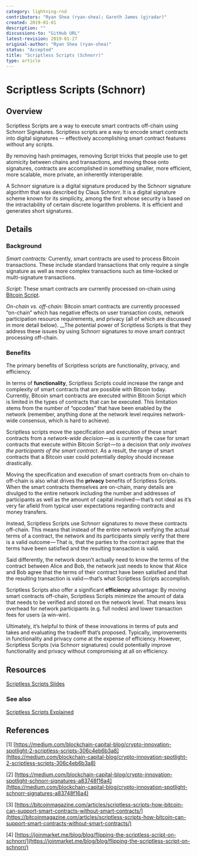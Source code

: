```yaml
---
category: lightning-rnd
contributors: "Ryan Shea (ryan-shea); Gareth James (gjradar)"
created: 2019-01-01
description: ""
discussions-to: "GitHub URL"
latest-revision: 2019-01-27
original-author: "Ryan Shea (ryan-shea)"
status: "Accepted"
title: "Scriptless Scripts (Schnorr)"
type: article
---
```


# Scriptless Scripts \(Schnorr\)

## Overview

Scriptless Scripts are a way to execute smart contracts off-chain using Schnorr Signatures. Scriptless scripts are a way to encode smart contracts into digital signatures -- effectively accomplishing smart contract features without any scripts.

By removing hash preimages, removing Script tricks that people use to get atomicity between chains and transactions, and moving those onto signatures, contracts are accomplished in something smaller, more efficient, more scalable, more private, an inherently interoperable.

A Schnorr signature is a digital signature produced by the Schnorr signature algorithm that was described by Claus Schnorr. It is a digital signature scheme known for its simplicity, among the first whose security is based on the intractability of certain discrete logarithm problems. It is efficient and generates short signatures.

## Details

### Background

_Smart contracts:_ Currently, smart contracts are used to process Bitcoin transactions. These include standard transactions that only require a single signature as well as more complex transactions such as time-locked or multi-signature transactions.

_Script:_ These smart contracts are currently processed on-chain using [Bitcoin Script](https://en.bitcoin.it/wiki/Script).

_On-chain vs. off-chain_: Bitcoin smart contracts are currently processed “on-chain” which has negative effects on user transaction costs, network participation resource requirements, and privacy \(all of which are discussed in more detail below\). __The potential power of Scriptless Scripts is that they address these issues by using Schnorr signatures to move smart contract processing off-chain.

### Benefits

The primary benefits of Scriptless scripts are functionality, privacy, and efficiency.

In terms of **functionality**, Scriptless Scripts could increase the range and complexity of smart contracts that are possible with Bitcoin today. Currently, Bitcoin smart contracts are executed within Bitcoin Script which is limited in the types of contracts that can be executed. This limitation stems from the number of “opcodes” that have been enabled by the network \(remember, anything done at the network level requires network-wide consensus, which is hard to achieve\).

Scriptless scripts move the specification and execution of these smart contracts from a _network-wide decision_ — as is currently the case for smart contracts that execute within Bitcoin Script — to a decision that _only involves the participants of the smart contract_. As a result, the range of smart contracts that a Bitcoin user could potentially deploy should increase drastically.

Moving the specification and execution of smart contracts from on-chain to off-chain is also what drives the **privacy** benefits of Scriptless Scripts. When the smart contracts themselves are on-chain, many details are divulged to the entire network including the number and addresses of participants as well as the amount of capital involved — that’s not ideal as it’s very far afield from typical user expectations regarding contracts and money transfers.

Instead, Scriptless Scripts use Schnorr signatures to move these contracts off-chain. This means that instead of the entire network verifying the actual terms of a contract, the network and its participants simply verify that there is a valid outcome — That is, that the parties to the contract agree that the terms have been satisfied and the resulting transaction is valid.

Said differently, the network doesn’t actually need to know the terms of the contract between Alice and Bob, the network just needs to know that Alice and Bob agree that the terms of their contract have been satisfied and that the resulting transaction is valid — that’s what Scriptless Scripts accomplish.

Scriptless Scripts also offer a significant **efficiency** advantage: By moving smart contracts off-chain, Scriptless Scripts minimize the amount of data that needs to be verified and stored on the network level. That means less overhead for network participants \(e.g. full nodes\) and lower transaction fees for users \(a win-win\).

Ultimately, it’s helpful to think of these innovations in terms of puts and takes and evaluating the tradeoff that’s proposed. Typically, improvements in functionality and privacy come at the expense of efficiency. However, Scriptless Scripts \(via Schnorr signatures\) could potentially improve functionality and privacy without compromising at all on efficiency.

## Resources

[Scriptless Scripts Slides](https://download.wpsoftware.net/bitcoin/wizardry/mw-slides/2017-05-milan-meetup/slides.pdf)

### See also

[Scriptless Scripts Explained](http://diyhpl.us/wiki/transcripts/layer2-summit/2018/scriptless-scripts/)

## References

\[1\] [https://medium.com/blockchain-capital-blog/crypto-innovation-spotlight-2-scriptless-scripts-306c4eb6b3a8](https://medium.com/blockchain-capital-blog/crypto-innovation-spotlight-2-scriptless-scripts-306c4eb6b3a8)

\[2\] [https://medium.com/blockchain-capital-blog/crypto-innovation-spotlight-schnorr-signatures-a83748f16a4](https://medium.com/blockchain-capital-blog/crypto-innovation-spotlight-schnorr-signatures-a83748f16a4)

\[3\] [https://bitcoinmagazine.com/articles/scriptless-scripts-how-bitcoin-can-support-smart-contracts-without-smart-contracts/](https://bitcoinmagazine.com/articles/scriptless-scripts-how-bitcoin-can-support-smart-contracts-without-smart-contracts/)

\[4\] [https://joinmarket.me/blog/blog/flipping-the-scriptless-script-on-schnorr/](https://joinmarket.me/blog/blog/flipping-the-scriptless-script-on-schnorr/)
